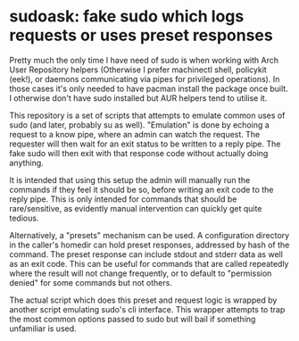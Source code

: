 # sudoask: fake sudo which logs requests or uses preset responses

Pretty much the only time I have need of sudo is when working with Arch User Repository helpers 
(Otherwise I prefer machinectl shell, policykit (eek!), or daemons communicating via pipes for privileged operations).
In those cases it's only needed to have pacman install the package once built.
I otherwise don't have sudo installed but AUR helpers tend to utilise it.

This repository is a set of scripts that attempts to emulate common uses of sudo
(and later, probably su as well).
"Emulation" is done by echoing a request to a know pipe, where an admin can watch the request.
The requester will then wait for an exit status to be written to a reply pipe.
The fake sudo will then exit with that response code without actually doing anything.

It is intended that using this setup the admin will manually run the commands if they feel it should be so,
before writing an exit code to the reply pipe.
This is only intended for commands that should be rare/sensitive,
as evidently manual intervention can quickly get quite tedious.

Alternatively, a "presets" mechanism can be used.
A configuration directory in the caller's homedir can hold preset responses, addressed by hash of the command.
The preset response can include stdout and stderr data as well as an exit code.
This can be useful for commands that are called repeatedly where the result will not change frequently,
or to default to "permission denied" for some commands but not others.

The actual script which does this preset and request logic is wrapped by another script emulating sudo's cli interface.
This wrapper attempts to trap the most common options passed to sudo but will bail if something unfamiliar is used.
